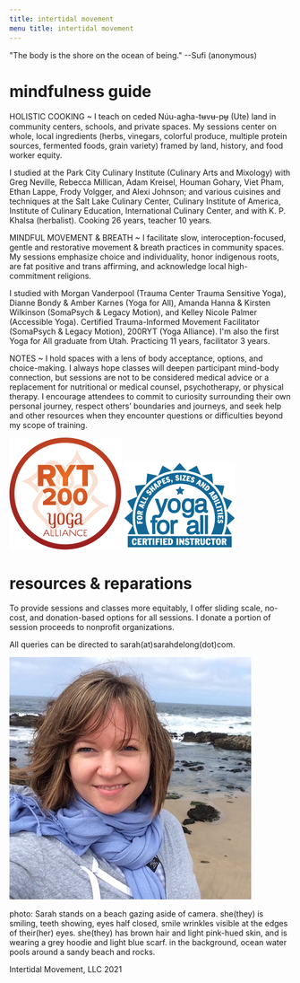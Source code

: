 ```yaml
---
title: intertidal movement  
menu title: intertidal movement
---
```


"The body is the shore on the ocean of being." --Sufi (anonymous)


# mindfulness guide  

HOLISTIC COOKING ~ I teach on ceded Núu-agha-tʉvʉ-pʉ̱ (Ute) land in community centers, schools, and private spaces. My sessions center on whole, local ingredients (herbs, vinegars, colorful produce, multiple protein sources, fermented foods, grain variety) framed by land, history, and food worker equity. 

I studied at the Park City Culinary Institute (Culinary Arts and Mixology) with Greg Neville, Rebecca Millican, Adam Kreisel, Houman Gohary, Viet Pham, Ethan Lappe, Frody Volgger, and Alexi Johnson; and various cuisines and techniques at the Salt Lake Culinary Center, Culinary Institute of America, Institute of Culinary Education, International Culinary Center, and with K. P. Khalsa (herbalist). Cooking 26 years, teacher 10 years. 

MINDFUL MOVEMENT & BREATH ~ I facilitate slow, interoception-focused, gentle and restorative movement & breath practices in community spaces. My sessions emphasize choice and individuality, honor indigenous roots, are fat positive and trans affirming, and acknowledge local high-commitment religions. 

I studied with Morgan Vanderpool (Trauma Center Trauma Sensitive Yoga), Dianne Bondy & Amber Karnes (Yoga for All), Amanda Hanna & Kirsten Wilkinson (SomaPsych & Legacy Motion), and Kelley Nicole Palmer (Accessible Yoga). Certified Trauma-Informed Movement Facilitator (SomaPsych & Legacy Motion), 200RYT (Yoga Alliance). I'm also the first Yoga for All graduate from Utah. Practicing 11 years, facilitator 3 years.   

NOTES ~ I hold spaces with a lens of body acceptance, options, and choice-making. I always hope classes will deepen participant mind-body connection, but sessions are not to be considered medical advice or a replacement for nutritional or medical counsel, psychotherapy, or physical therapy. I encourage attendees to commit to curiosity surrounding their own personal journey, respect others’ boundaries and journeys, and seek help and other resources when they encounter questions or difficulties beyond my scope of training.  

![RYT200](/RYT200.png)     ![yogaforallinstructor](/yfa_badge_cyan_200.jpg)  


# resources & reparations 

To provide sessions and classes more equitably, I offer sliding scale, no-cost, and donation-based options for all sessions. I donate a portion of session proceeds to nonprofit organizations. 

All queries can be directed to sarah(at)sarahdelong(dot)com. 


![me](/hihello.JPG)

photo: Sarah stands on a beach gazing aside of camera. she(they) is smiling, teeth showing, eyes half closed, smile wrinkles visible at the edges of their(her) eyes. she(they) has brown hair and light pink-hued skin, and is wearing a grey hoodie and light blue scarf. in the background, ocean water pools around a sandy beach and rocks. 

Intertidal Movement, LLC 2021

